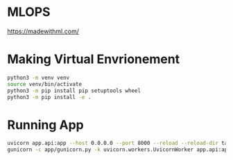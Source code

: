 # MLOPS
https://madewithml.com/


# Making Virtual Envrionement
```bash
python3 -m venv venv
source venv/bin/activate
python3 -m pip install pip setuptools wheel
python3 -m pip install -e .
```

# Running App
```bash
uvicorn app.api:app --host 0.0.0.0 --port 8000 --reload --reload-dir tagifai --reload-dir app  # dev
gunicorn -c app/gunicorn.py -k uvicorn.workers.UvicornWorker app.api:app  # prod
```